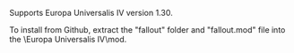 Supports Europa Universalis IV version 1.30.

To install from Github, extract the "fallout" folder and "fallout.mod" file into the \Europa Universalis IV\mod\.